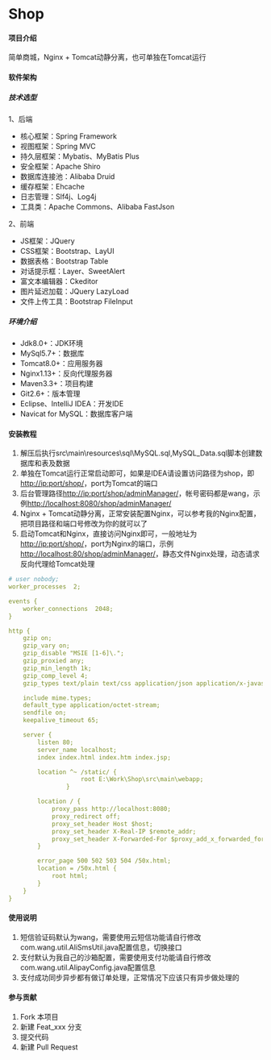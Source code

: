# Shop

#### 项目介绍

简单商城，Nginx + Tomcat动静分离，也可单独在Tomcat运行

#### 软件架构

##### 技术选型

1、后端<br/>
* 核心框架：Spring Framework<br/>
* 视图框架：Spring MVC<br/>
* 持久层框架：Mybatis、MyBatis Plus<br/>
* 安全框架：Apache Shiro<br/>
* 数据库连接池：Alibaba Druid<br/>
* 缓存框架：Ehcache<br/>
* 日志管理：Slf4j、Log4j<br/>
* 工具类：Apache Commons、Alibaba FastJson<br/>

2、前端<br/>
* JS框架：JQuery<br/>
* CSS框架：Bootstrap、LayUI<br/>
* 数据表格：Bootstrap Table<br/>
* 对话提示框：Layer、SweetAlert<br/>
* 富文本编辑器：Ckeditor<br/>
* 图片延迟加载：JQuery LazyLoad<br/>
* 文件上传工具：Bootstrap FileInput<br/>

##### 环境介绍

* Jdk8.0+：JDK环境<br/>
* MySql5.7+：数据库<br/>
* Tomcat8.0+：应用服务器<br/>
* Nginx1.13+：反向代理服务器<br/>
* Maven3.3+：项目构建<br/>
* Git2.6+：版本管理<br/>
* Eclipse、IntelliJ IDEA：开发IDE<br/>
* Navicat for MySQL：数据库客户端<br/>

#### 安装教程

1. 解压后执行src\main\resources\sql\MySQL.sql,MySQL_Data.sql脚本创建数据库和表及数据
2. 单独在Tomcat运行正常启动即可，如果是IDEA请设置访问路径为shop，即[http://ip:port/shop/](http://ip:port/shop/)，port为Tomcat的端口
3. 后台管理路径[http://ip:port/shop/adminManager/](http://ip:port/shop/adminManager/)，帐号密码都是wang，示例[http://localhost:8080/shop/adminManager/](http://localhost:8080/shop/adminManager/)
4. Nginx + Tomcat动静分离，正常安装配置Nginx，可以参考我的Nginx配置，把项目路径和端口号修改为你的就可以了
5. 启动Tomcat和Nginx，直接访问Nginx即可，一般地址为[http://ip:port/shop/](http://ip:port/shop/)，port为Nginx的端口，示例[http://localhost:80/shop/adminManager/](http://localhost:80/shop/adminManager/)，静态文件Nginx处理，动态请求反向代理给Tomcat处理
```yml
# user nobody;
worker_processes  2;

events {
    worker_connections  2048;
}

http {
    gzip on;
    gzip_vary on;
    gzip_disable "MSIE [1-6]\.";
    gzip_proxied any;
    gzip_min_length 1k;
    gzip_comp_level 4;
    gzip_types text/plain text/css application/json application/x-javascript application/javascript text/javascript application/xml text/xml image/jpeg image/png image/gif;

    include mime.types;
    default_type application/octet-stream;
    sendfile on;
    keepalive_timeout 65;

    server {
        listen 80;
        server_name localhost;
        index index.html index.htm index.jsp;

        location ^~ /static/ {
                    root E:\Work\Shop\src\main\webapp;
                }

        location / {
            proxy_pass http://localhost:8080;
            proxy_redirect off;
            proxy_set_header Host $host;
            proxy_set_header X-Real-IP $remote_addr;
            proxy_set_header X-Forwarded-For $proxy_add_x_forwarded_for;
        }

        error_page 500 502 503 504 /50x.html;
        location = /50x.html {
            root html;
        }
    }
}
```

#### 使用说明

1. 短信验证码默认为wang，需要使用云短信功能请自行修改com.wang.util.AliSmsUtil.java配置信息，切换接口
2. 支付默认为我自己的沙箱配置，需要使用支付功能请自行修改com.wang.util.AlipayConfig.java配置信息
3. 支付成功同步异步都有做订单处理，正常情况下应该只有异步做处理的

#### 参与贡献

1. Fork 本项目
2. 新建 Feat_xxx 分支
3. 提交代码
4. 新建 Pull Request
